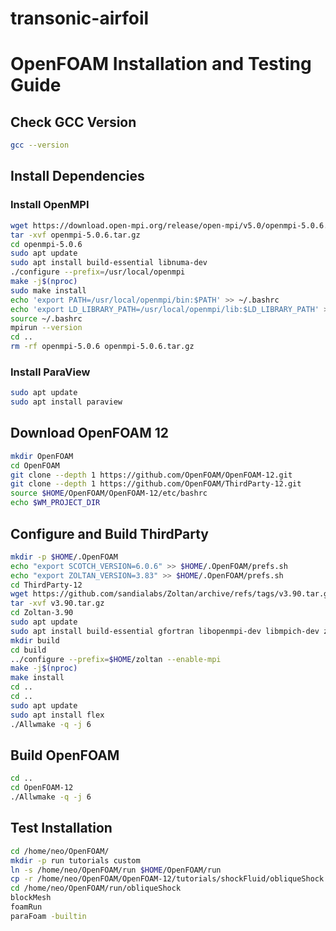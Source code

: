 # transonic-airfoil
# OpenFOAM Installation and Testing Guide

## Check GCC Version
```bash
gcc --version
```

## Install Dependencies
### Install OpenMPI
```bash
wget https://download.open-mpi.org/release/open-mpi/v5.0/openmpi-5.0.6.tar.gz
tar -xvf openmpi-5.0.6.tar.gz
cd openmpi-5.0.6
sudo apt update
sudo apt install build-essential libnuma-dev
./configure --prefix=/usr/local/openmpi
make -j$(nproc)
sudo make install
echo 'export PATH=/usr/local/openmpi/bin:$PATH' >> ~/.bashrc
echo 'export LD_LIBRARY_PATH=/usr/local/openmpi/lib:$LD_LIBRARY_PATH' >> ~/.bashrc
source ~/.bashrc
mpirun --version
cd ..
rm -rf openmpi-5.0.6 openmpi-5.0.6.tar.gz
```

### Install ParaView
```bash
sudo apt update
sudo apt install paraview
```

## Download OpenFOAM 12
```bash
mkdir OpenFOAM
cd OpenFOAM
git clone --depth 1 https://github.com/OpenFOAM/OpenFOAM-12.git
git clone --depth 1 https://github.com/OpenFOAM/ThirdParty-12.git
source $HOME/OpenFOAM/OpenFOAM-12/etc/bashrc
echo $WM_PROJECT_DIR
```

## Configure and Build ThirdParty
```bash
mkdir -p $HOME/.OpenFOAM 
echo "export SCOTCH_VERSION=6.0.6" >> $HOME/.OpenFOAM/prefs.sh 
echo "export ZOLTAN_VERSION=3.83" >> $HOME/.OpenFOAM/prefs.sh
cd ThirdParty-12
wget https://github.com/sandialabs/Zoltan/archive/refs/tags/v3.90.tar.gz
tar -xvf v3.90.tar.gz
cd Zoltan-3.90
sudo apt update
sudo apt install build-essential gfortran libopenmpi-dev libmpich-dev zlib1g-dev
mkdir build
cd build
../configure --prefix=$HOME/zoltan --enable-mpi
make -j$(nproc)
make install
cd ..
cd ..
sudo apt update
sudo apt install flex
./Allwmake -q -j 6
```

## Build OpenFOAM
```bash
cd ..
cd OpenFOAM-12
./Allwmake -q -j 6
```

## Test Installation
```bash
cd /home/neo/OpenFOAM/
mkdir -p run tutorials custom
ln -s /home/neo/OpenFOAM/run $HOME/OpenFOAM/run
cp -r /home/neo/OpenFOAM/OpenFOAM-12/tutorials/shockFluid/obliqueShock /home/neo/OpenFOAM/run/
cd /home/neo/OpenFOAM/run/obliqueShock
blockMesh
foamRun
paraFoam -builtin

